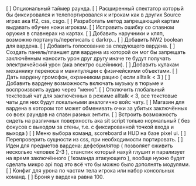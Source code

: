 [ ] Опциональный таймер раунда.
[ ] Расширенный спектатор который бы фиксировался и телепортировался к игрокам как в других Source играх ака tf2, css, csgo.
[ ] Разработать метод запрещающий картам выдавать ебучие ножи игрокам.
[ ] Исправить ошибку со спавном оружия в спавнерах на картах.
[ ] Добавить наручники и кляп, возможно портануть/переписать с darkrp...
[ ] Добавить NW2 boolean для вардена.
[ ] Добавить голосование за следующего вардена.
[ ] Создать панель/планшет для вардена из которой он мог бы запрещать заключённым наносить урон друг другу иначе те будут получать электричейский урон (ака электро ошейники).
[ ] Добавить кулакам механнику переноса и манипуляции с физичейскими объектами.
[ ] Дать вардену громофон, охранникам рацию ( если alltalk < 3 )
[ ] Добавить вардену возможность включать музыку в тюрьме и воспроизвоить аудио через "меню".
[ ] Отключить глобальный текстовый чат для заключённых в режиме alltalk < 3, все текстовые чаты для них будут локальными аналогично войс чату.
[ ] Магазин для вардена в котором тот может обменивать очки за убитых заключённых со всех раундов на спавн разных энтити.
[ ] Встроить возможность сидеть на различных поверхность ака sit script только нормальный ( без фокусов с выходом за стены, т.е. с фиксированной точкой входа и выхода )
[ ] Меню выбора команд, scoreboard и HUD на базе pixel ui.
[ ] Перепроверить сущности из css, при необходимости портировать.
[ ] Идеи для предметов вардена: дефебрилятор ( позволяет оживить несколько человек 2-3 ), станстик который нахуй глушит и парализует на время заключённого ( !команда атакующего ), вообще нужно будет сделать микро api под это всё что бы можно было дополнять модулями.
[ ] Конфиг для урона по частям тела игрока или набор консольных команд.
[ ] Броня у вардена равна 100.